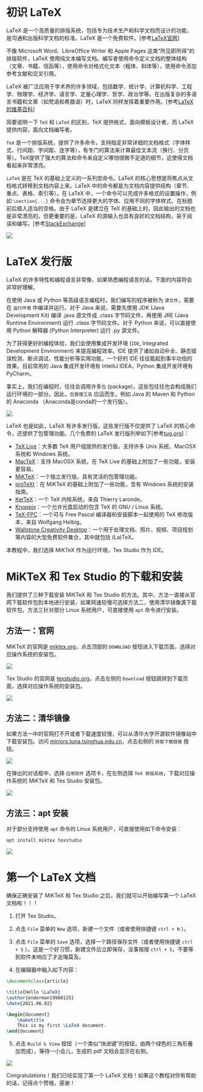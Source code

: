# 初识 LaTeX

LaTeX 是一个高质量的排版系统，包括专为技术生产和科学文档而设计的功能，是沟通和出版科学文档的标准。LaTeX 是一个免费软件。[参考[LaTeX官网](https://www.latex-project.org/)]

不像 Microsoft Word、LibreOffice Writer 和 Apple Pages 这类“所见即所得”的排版软件，LaTeX 使用纯文本编写文档。编写者使用命令定义文档的整体结构（文章、书籍、信函等），使用命令对格式化文本（粗体、斜体等），使用命令添加参考文献和交叉引用。

LaTeX 被广泛应用于学术界的许多领域，包括数学、统计学、计算机科学、工程学、物理学、经济学、语言学、定量心理学、哲学、政治学等。在出版复杂的多语言书籍和文章（如梵语和希腊语）时，LaTeX 同样发挥着重要作用。[参考[LaTeX的维基百科](https://en.wikipedia.org/wiki/LaTeX)]

简要说明一下 `TeX` 和 `LaTeX` 的区别，TeX 提供格式，面向模板设计者，而 LaTeX 提供内容，面向文档编写者。

`TeX` 是一个排版系统，提供了许多命令，支持指定非常详细的文档格式（字体样式、行间距、字间距、连字等），有专门的算法来计算最佳文本流（换行、分页等）。TeX提供了强大的算法和命令来自定义哪怕很微不足道的细节，这使得文档看起来非常漂亮。

`LaTeX` 是在 TeX 的基础上定义的一系列宏命令。LaTeX 的核心思想是将焦点从文档格式转移到文档内容上来。LaTeX 中的命令都是为文档内容提供结构（章节、重点、表格、索引等）。在 LaTeX 中，一个命令可以完成许多格式的设置操作，例如 `\section{...}` 命令会为章节选择更大的字体、应用不同的字体样式、在标题前后插入适当的空格。由于 LaTeX 是建立在 TeX 的基础上的，因此输出的文档也是非常漂亮的。但更重要的是，LaTeX 的源输入也具有良好的文档结构，易于阅读和编写。[参考[StackExchange](https://tex.stackexchange.com/questions/49/what-is-the-difference-between-tex-and-latex)]

![](latex.png)

# LaTeX 发行版

LaTeX 的许多特性和编程语言非常像，如果熟悉编程语言的话，下面的内容将会非常好理解。

在使用 Java 或 Python 等高级语言编程时，我们编写的程序被称为 `源文件`，需要在 `运行环境` 中编译并运行。对于 Java 来说，需要先使用 JDK (Java Development Kit) 编译 .java 源文件成 .class 字节码文件，再使用 JRE (Java Runtime Environment) 运行 .class 字节码文件。对于 Python 来说，可以直接使用 Python 解释器 (Python Interpreter) 运行 .py 源文件。

为了获得更好的编程体验，我们会使用集成开发环境 (`IDE`, Integrated Development Environment) 来提高编程效率。IDE 提供了诸如自动补全、静态错误检测、断点调试、性能分析等实用功能，一个好的 IDE 往往能起到事半功倍的效果。目前常用的 Java 集成开发环境有 IntelliJ IDEA，Python 集成开发环境有 PyCharm。

事实上，我们在编程时，往往会调用许多`包` (package)，这些包往往也会构成我们运行环境的一部分。因此，`包管理工具` 应运而生，例如 Java 的 Maven 和 Python 的 Anaconda （Anaconda是conda的一个发行版）。

![](compare.png)

LaTeX 也是如此，LaTeX 有许多发行版，这些发行版不仅提供了 LaTeX 的核心命令，还提供了包管理功能。几个免费的 LaTeX 发行版列举如下[参考[tug.org](http://www.tug.org/interest.html#free )]：

- [TeX Live](http://www.tug.org/texlive/ )：大多数 TeX 用户组提供的发行版，支持许多 Unix 系统、MacOSX 系统和 Windows 系统。
- [MacTeX](http://www.tug.org/mactex/ )：支持 MacOSX 系统，在 TeX Live 的基础上附加了一些功能，安装更容易。
- [MiKTeX](https://miktex.org/ )：一个独立发行版，具有灵活的包管理功能。
- [proTeXt](http://www.tug.org/protext/ )：在 MiKTeX 的基础上附加了一些功能，含有 Windows 系统的安装指南。
- [KerTeX](http://www.kergis.com/en/kertex.html )：一个 TeX 内核系统，来自 Thierry Laronde。
- [Knoppix](http://www.knopper.net/knoppix/index-en.html )：一个允许光盘启动的包含 TeX 的 GNU / Linux 系统。
- [TeX-FPC](https://ctan.org/pkg/tex-fpc )：一个可与 Free Pascal 编译器和安装脚本一起使用的 TeX 修改版本，来自 Wolfgang Helbig。
- [Wallstone Creativity Desktop](https://sourceforge.net/projects/publishersdistro/ )：一个用于处理文档、照片、视频、项目规划等内容的大型免费软件集合，其中就包括 (La)TeX。

本教程中，我们选择 MiKTeX 作为运行环境，Tex Studio 作为 IDE。

# MiKTeX 和 Tex Studio 的下载和安装

我们提供了三种下载安装 MiKTeX 和 Tex Studio 的方法。其中，方法一直接从官网下载软件包到本地进行安装，如果网速较慢可选择方法二，使用清华镜像源下载软件包，方法三针对部分 Linux 系统用户，可直接使用 `apt` 命令进行安装。

## 方法一：官网

MiKTeX 的官网是 [miktex.org](https://miktex.org/ )，点击顶部的 `DOWNLOAD` 按钮进入下载页面，选择对应操作系统的安装包。

![](miktex.png)

Tex Studio 的官网是 [texstudio.org](https://www.texstudio.org/ )，点击左侧的 `Download` 按钮跳转到下载页面，选择对应操作系统的安装包。

![](texstudio.png)

## 方法二：清华镜像

如果方法一中的官网打不开或者下载速度较慢，可以从清华大学开源软件镜像站中下载安装包。访问 [mirrors.tuna.tsinghua.edu.cn](https://mirrors.tuna.tsinghua.edu.cn/ )，点击右侧的 `获取下载链接` 按钮。

![](tsinghua-1.png)

在弹出的对话框中，选择 `应用软件` 选项卡，在左侧选择 `TeX 排版系统`，下载对应操作系统的 MiKTeX 和 Tex Studio 安装包。

![](tsinghua-2.png)

## 方法三：apt 安装

对于部分支持使用 `apt` 命令的 Linux 系统用户，可直接使用如下命令安装：

```shell
apt install miktex texstudio
```

![](apt.png)

# 第一个 LaTeX 文档

确保正确安装了 MiKTeX 和 Tex Studio 之后，我们就可以开始编写第一个 LaTeX 文档啦！！！

1. 打开 Tex Studio。

2. 点击 `File` 菜单的 `New` 选项，新建一个文件（或者使用快捷键 `ctrl + N` ）。

3. 点击 `File` 菜单的 `Save` 选项，选择一个路径保存文件（或者使用快捷键 `ctrl + S` ）。这是一个好习惯，新建文件后立即保存，没事按按 `ctrl + S`，不要等到软件未响应了才追悔莫及。

4. 在编辑器中输入如下内容：

```latex
\documentclass{article}

\title{Hello \LaTeX}
\author{enderman19980125}
\date{2021.06.02}

\begin{document}
	\maketitle
	This is my first \LaTeX document.
\end{document}
```

5. 点击 `Build & View` 按钮（一个类似“快进键”的按钮，由两个绿色的三角形叠加而成），等待一小会儿，生成的 pdf 文档会显示在右侧。

![](hello-latex.png)

Congratulations！我们已经实现了第一个 LaTeX 文档！如果这个教程对你有帮助的话，记得点个赞哦，感谢！